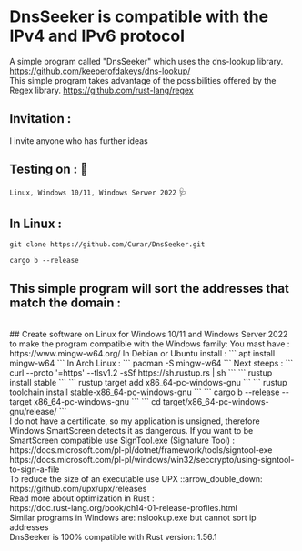 # DnsSeeker is compatible with the IPv4 and IPv6 protocol
A simple program called "DnsSeeker" which uses the dns-lookup library.
https://github.com/keeperofdakeys/dns-lookup/
<br/>
This simple program takes advantage of the possibilities offered by the Regex library.
https://github.com/rust-lang/regex
## Invitation :
I invite anyone who has further ideas
## Testing on : :test_tube:
`Linux, Windows 10/11, Windows Serwer 2022`
:stethoscope:
## In Linux :
```
git clone https://github.com/Curar/DnsSeeker.git
```
```
cargo b --release
```
## This simple program will sort the addresses that match the domain :
<br/>
## Create software on Linux for Windows 10/11 and Windows Server 2022 to make the program compatible with the Windows family:
You mast have : https://www.mingw-w64.org/
In Debian or Ubuntu install :
```
apt install mingw-w64
```
In Arch Linux :
```
pacman -S mingw-w64
```
Next steeps :
```
curl --proto '=https' --tlsv1.2 -sSf https://sh.rustup.rs | sh
```
```
rustup install stable
```
```
rustup target add x86_64-pc-windows-gnu
```
```
rustup toolchain install stable-x86_64-pc-windows-gnu
```
```
cargo b --release --target x86_64-pc-windows-gnu
```
```
cd target/x86_64-pc-windows-gnu/release/
```
<br/>
I do not have a certificate, so my application is unsigned, therefore Windows SmartScreen detects it as dangerous.
If you want to be SmartScreen compatible use SignTool.exe (Signature Tool) :
<br/>
https://docs.microsoft.com/pl-pl/dotnet/framework/tools/signtool-exe
<br/>
https://docs.microsoft.com/pl-pl/windows/win32/seccrypto/using-signtool-to-sign-a-file
<br/>
To reduce the size of an executable use UPX ::arrow_double_down:
<br/>
https://github.com/upx/upx/releases
<br/>
Read more about optimization in Rust :
<br/>
https://doc.rust-lang.org/book/ch14-01-release-profiles.html
<br/>
Similar programs in Windows are: nslookup.exe but cannot sort ip addresses
<br/>
DnsSeeker is 100% compatible with Rust version: 1.56.1
